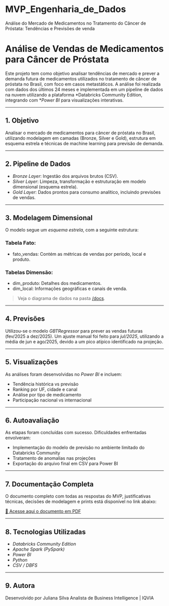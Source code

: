 # MVP_Engenharia_de_Dados
Análise do Mercado de Medicamentos no Tratamento do Câncer de Próstata: Tendências e Previsões de venda

# Análise de Vendas de Medicamentos para Câncer de Próstata

Este projeto tem como objetivo analisar tendências de mercado e prever a demanda futura de medicamentos utilizados no tratamento de câncer de próstata no Brasil, com foco em casos metastáticos. A análise foi realizada com dados dos últimos 24 meses e implementada em um pipeline de dados na nuvem utilizando a plataforma *Databricks Community Edition, integrando com **Power BI* para visualizações interativas.

---

## 1. Objetivo

Analisar o mercado de medicamentos para câncer de próstata no Brasil, utilizando modelagem em camadas (Bronze, Silver e Gold), estrutura em esquema estrela e técnicas de machine learning para previsão de demanda.

---

## 2. Pipeline de Dados

- *Bronze Layer*: Ingestão dos arquivos brutos (CSV).
- *Silver Layer*: Limpeza, transformação e estruturação em modelo dimensional (esquema estrela).
- *Gold Layer*: Dados prontos para consumo analítico, incluindo previsões de vendas.

---

## 3. Modelagem Dimensional

O modelo segue um *esquema estrela*, com a seguinte estrutura:

### Tabela Fato:
- fato_vendas: Contém as métricas de vendas por período, local e produto.

### Tabelas Dimensão:
- dim_produto: Detalhes dos medicamentos.
- dim_local: Informações geográficas e canais de venda.

> Veja o diagrama de dados na pasta [/docs](docs).

---

## 4. Previsões

Utilizou-se o modelo *GBTRegressor* para prever as vendas futuras (fev/2025 a dez/2025). Um ajuste manual foi feito para *jul/2025*, utilizando a média de jun e ago/2025, devido a um pico atípico identificado na projeção.

---

## 5. Visualizações

As análises foram desenvolvidas no *Power BI* e incluem:

- Tendência histórica vs previsão
- Ranking por UF, cidade e canal
- Análise por tipo de medicamento
- Participação nacional vs internacional

---

## 6. Autoavaliação

As etapas foram concluídas com sucesso. Dificuldades enfrentadas envolveram:

- Implementação do modelo de previsão no ambiente limitado do Databricks Community
- Tratamento de anomalias nas projeções
- Exportação do arquivo final em CSV para Power BI

---

## 7. Documentação Completa

O documento completo com todas as respostas do MVP, justificativas técnicas, decisões de modelagem e prints está disponível no link abaixo:

[📄 Acesse aqui o documento em PDF](docs/1_Analise_e_processos_realizados_documentação.pdf)

---

## 8. Tecnologias Utilizadas

- *Databricks Community Edition*
- *Apache Spark (PySpark)*
- *Power BI*
- *Python*
- *CSV / DBFS*

---

## 9. Autora

Desenvolvido por Juliana Silva 
Analista de Business Intelligence | IQVIA
